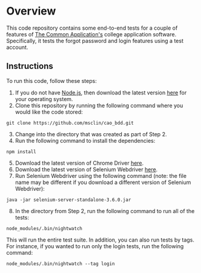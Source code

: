 # Overview

This code repository contains some end-to-end tests for a couple of features of [The Common Application's](http://www.commonapp.org/) college application software.  Specifically, it tests the forgot password and login features using a test account.

## Instructions

To run this code, follow these steps:

1. If you do not have [Node.js](https://nodejs.org/en/), then download the latest version [here](https://nodejs.org/en/) for your operating system.
2. Clone this repository by running the following command where you would like the code stored:

```
git clone https://github.com/msclin/cao_bdd.git
```

3. Change into the directory that was created as part of Step 2.
4. Run the following command to install the dependencies:

```
npm install
```

5. Download the latest version of Chrome Driver [here](https://sites.google.com/a/chromium.org/chromedriver/).
6. Download the latest version of Selenium Webdriver [here](http://www.seleniumhq.org/projects/webdriver/).
7. Run Selenium Webdriver using the following command (note: the file name may be different if you download a different version of Selenium Webdriver):

```
java -jar selenium-server-standalone-3.6.0.jar
```
8. In the directory from Step 2, run the following command to run all of the tests:

```
node_modules/.bin/nightwatch 
```

This will run the entire test suite.  In addition, you can also run tests by tags.  For instance, if you wanted to run only the login tests, run the following command:

```
node_modules/.bin/nightwatch --tag login
```
